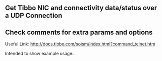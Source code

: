 ## Get Tibbo NIC and connectivity data/status over a UDP Connection

## Check comments for extra params and options


Useful Link: http://docs.tibbo.com/soism/index.html?command_telnet.htm


Intended to show example usage..